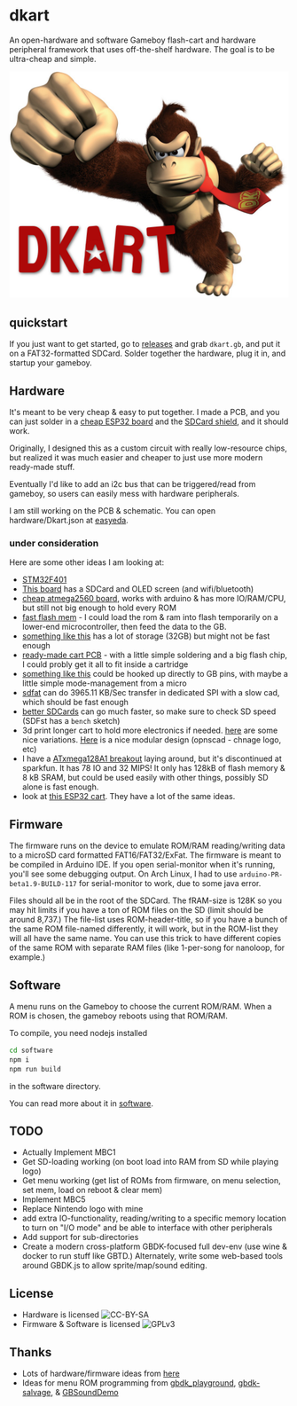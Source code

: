 # dkart

An open-hardware and software Gameboy flash-cart and hardware peripheral framework that uses off-the-shelf hardware. The goal is to be ultra-cheap and simple.

![logo](./logo.png)

## quickstart

If you just want to get started, go to [releases](https://github.com/konsumer/dkart/releases) and grab `dkart.gb`, and put it on a FAT32-formatted SDCard. Solder together the hardware, plug it in, and startup your gameboy.


## Hardware

It's meant to be very cheap & easy to put together. I made a PCB, and you can just solder in a [cheap ESP32 board](https://www.banggood.com/Geekcreit-ESP32-WiFibluetooth-Development-Board-Ultra-Low-Power-Consumption-Dual-Cores-Unsoldered-p-1214159.html) and the [SDCard shield](https://www.banggood.com/SD-Card-Module-Slot-Socket-Reader-Mp3-player-p-74105.html), and it should work.

Originally, I designed this as a custom circuit with really low-resource chips, but realized it was much easier and cheaper to just use more modern ready-made stuff.

Eventually I'd like to add an i2c bus that can be triggered/read from gameboy, so users can easily mess with hardware peripherals.

I am still working on the PCB & schematic. You can open hardware/Dkart.json at [easyeda](https://easyeda.com/).

### under consideration

Here are some other ideas I am looking at:

* [STM32F401](https://www.banggood.com/STM32F401-Development-Board-STM32F401CCU6-STM32F4-Learning-Board-p-1568897.html)
* [This board](https://www.banggood.com/LILYGO-TTGO-T2-ESP32-0_95-OLED-SD-Card-WiFi-bluetooth-Module-Development-Board-p-1270477.html) has a SDCard and OLED screen (and wifi/bluetooth)
* [cheap atmega2560 board](https://robotdyn.com/mega-2560-pro-mini-atmega2560-16au.html), works with arduino & has more IO/RAM/CPU, but still not big enough to hold every ROM
* [fast flash mem](https://www.sparkfun.com/products/15809) - I could load the rom & ram into flash temporarily on a lower-end microcontroller, then feed the data to the GB.
* [something like this](https://www.banggood.com/GY-Openlog-Cleanflight-Naze32-F3-Blackbox-Flash-Recorder-Module-p-1309673.html) has a lot of storage (32GB) but might not be fast enough
* [ready-made cart PCB](https://store.kitsch-bent.com/product/kk_gb_brkout) - with a little simple soldering and a big flash chip, I could probly get it all to fit inside a cartridge
* [something like this](http://ww1.microchip.com/downloads/en/DeviceDoc/20005023B.pdf) could be hooked up directly to GB pins, with maybe a little simple mode-management from a micro
* [sdfat](https://github.com/greiman/SdFat-beta) can do 3965.11 KB/Sec transfer in dedicated SPI with a slow cad, which should be fast enough
* [better SDCards](https://www.cameramemoryspeed.com/sd-memory-card-faq/fastest-memory-card/) can go much faster, so make sure to check SD speed (SDFst has a `bench` sketch)
* 3d print longer cart to hold more electronics if needed. [here](https://www.thingiverse.com/thing:2882206) are some nice variations. [Here](https://www.thingiverse.com/thing:3101147) is a nice modular design (opnscad - chnage logo, etc)
* I have a [ATxmega128A1 breakout](https://www.sparkfun.com/products/retired/9546) laying around, but it's discontinued at sparkfun. It has 78 IO and 32 MIPS! It only has 128kB of flash memory & 8 kB SRAM, but could be used easily with other things, possibly SD alone is fast enough.
* look at [this ESP32 cart](https://hackaday.io/project/20769-wifi-game-boy-cartridge). They have a lot of the same ideas.


## Firmware

The firmware runs on the device to emulate ROM/RAM reading/writing data to a microSD card formatted FAT16/FAT32/ExFat. The firmware is meant to be compiled in Arduino IDE. If you open serial-monitor when it's running, you'll see some debugging output. On Arch Linux, I had to use `arduino-PR-beta1.9-BUILD-117` for serial-monitor to work, due to some java error.

Files should all be in the root of the SDCard. The fRAM-size is 128K so you may hit limits if you have a ton of ROM files on the SD (limit should be around 8,737.) The file-list uses ROM-header-title, so if you have a bunch of the same ROM file-named differently, it will work, but in the ROM-list they will all have the same name. You can use this trick to have different copies of the same ROM with separate RAM files (like 1-per-song for nanoloop, for example.)

## Software

A menu runs on the Gameboy to choose the current ROM/RAM. When a ROM is chosen, the gameboy reboots using that ROM/RAM.

To compile, you need nodejs installed

```sh
cd software
npm i
npm run build
```

in the software directory. 

You can read more about it in [software](./software/README.md).

## TODO

* Actually Implement MBC1
* Get SD-loading working (on boot load into RAM from SD while playing logo)
* Get menu working (get list of ROMs from firmware, on menu selection, set mem, load on reboot & clear mem)
* Implement MBC5
* Replace Nintendo logo with mine
* add extra IO-functionality, reading/writing to a specific memory location to turn on "I/O mode" and be able to interface with other peripherals
* Add support for sub-directories
* Create a modern cross-platform GBDK-focused full dev-env (use wine & docker to run stuff like GBTD.) Alternately, write some web-based tools around GBDK.js to allow sprite/map/sound editing.

## License

* Hardware is licensed ![CC-BY-SA](http://i.creativecommons.org/l/by-sa/3.0/88x31.png)
* Firmware & Software is licensed ![GPLv3](http://www.gnu.org/graphics/gplv3-88x31.png)


## Thanks

* Lots of hardware/firmware ideas from [here](https://dhole.github.io/post/gameboy_cartridge_emu_1/)
* Ideas for menu ROM programming from [gbdk_playground](https://github.com/mrombout/gbdk_playground), [gbdk-salvage](https://github.com/gbdk-salvage/grooves-game-boy-programming), & [GBSoundDemo](https://github.com/Zal0/GBSoundDemo)